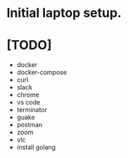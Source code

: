 # Initial laptop setup.

# [TODO]

- docker
- docker-compose
- curl
- slack
- chrome
- vs code
- terminator
- guake
- postman
- zoom
- vlc
- install golang
